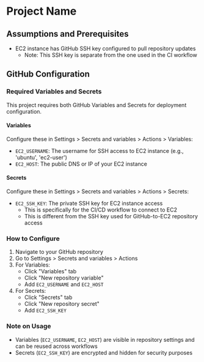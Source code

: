 # Project Name

## Assumptions and Prerequisites
- EC2 instance has GitHub SSH key configured to pull repository updates
  - Note: This SSH key is separate from the one used in the CI workflow

## GitHub Configuration

### Required Variables and Secrets

This project requires both GitHub Variables and Secrets for deployment configuration.

#### Variables
Configure these in Settings > Secrets and variables > Actions > Variables:

- `EC2_USERNAME`: The username for SSH access to EC2 instance (e.g., 'ubuntu', 'ec2-user')
- `EC2_HOST`: The public DNS or IP of your EC2 instance

#### Secrets
Configure these in Settings > Secrets and variables > Actions > Secrets:

- `EC2_SSH_KEY`: The private SSH key for EC2 instance access
  - This is specifically for the CI/CD workflow to connect to EC2
  - This is different from the SSH key used for GitHub-to-EC2 repository access

### How to Configure

1. Navigate to your GitHub repository
2. Go to Settings > Secrets and variables > Actions
3. For Variables:
   - Click "Variables" tab
   - Click "New repository variable"
   - Add `EC2_USERNAME` and `EC2_HOST`
4. For Secrets:
   - Click "Secrets" tab
   - Click "New repository secret"
   - Add `EC2_SSH_KEY`

### Note on Usage
- Variables (`EC2_USERNAME`, `EC2_HOST`) are visible in repository settings and can be reused across workflows
- Secrets (`EC2_SSH_KEY`) are encrypted and hidden for security purposes

